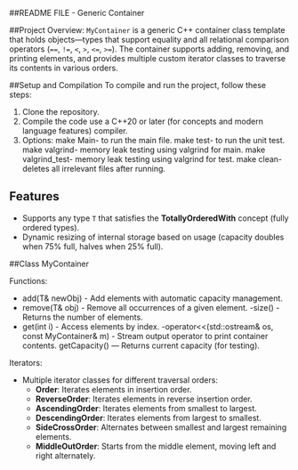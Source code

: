 ##README FILE - Generic Container

##Project Overview:
`MyContainer` is a generic C++ container class template that holds objects—types that support equality and all relational comparison operators (`==`, `!=`, `<`, `>`, `<=`, `>=`). The container supports adding, removing, and printing elements, and provides multiple custom iterator classes to traverse its contents in various orders.

##Setup and Compilation
To compile and run the project, follow these steps:
1. Clone the repository.
2. Compile the code use a C++20 or later (for concepts and modern language features) compiler.
3. Options: 
make Main- to run the main file.
make test- to run the unit test.
make valgrind- memory leak testing using valgrind for main.
make valgrind_test- memory leak testing using valgrind for test.
make clean- deletes all irrelevant files after running.

## Features

- Supports any type `T` that satisfies the **TotallyOrderedWith** concept (fully ordered types).
- Dynamic resizing of internal storage based on usage (capacity doubles when 75% full, halves when 25% full).
 
##Class MyContainer<T>

Functions:
- add(T& newObj) - Add elements with automatic capacity management.
- remove(T& obj) - Remove all occurrences of a given element.
-size() - Returns the number of elements.
- get(int i) - Access elements by index.
-operator<<(std::ostream& os, const MyContainer& m) -  Stream output operator to print container contents.
getCapacity() — Returns current capacity (for testing).

Iterators:
- Multiple iterator classes for different traversal orders:
  - **Order**: Iterates elements in insertion order.
  - **ReverseOrder**: Iterates elements in reverse insertion order.
  - **AscendingOrder**: Iterates elements from smallest to largest.
  - **DescendingOrder**: Iterates elements from largest to smallest.
  - **SideCrossOrder**: Alternates between smallest and largest remaining elements.
  - **MiddleOutOrder**: Starts from the middle element, moving left and right alternately.


